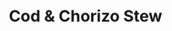 ---
title: "Cod & Chorizo Stew"
excerpt: "Quick & Simple Fish Stew"
header:
  overlay_image: /assets/images/cod-stew.jpg
ingredients: 
  - 1 tbsp oil
  - 1 onion, diced
  - 150g chorizo, chopped
  - 400g chopped tomatoes
  - 2 cod fillets
  - 400g can butter beans
  - small bunch parsley, chopped
  - ciabatta, to serve
instructions:
  - In a large, deep frying pan, fry the onions for 5-10 minutes until softened.
  - Add the chopped chorizo, and cook for a few more minutes, stirring to coat the onion in the released oil.
  - Pour in the chopped tomatoes and a little water, season and bring up to a simmer.
  - Add the cod to the pan, cover with the sauce. Then add the butter beans, lower the heat, and simmer everything for around 8-10 minutes until the cod is cooked.
  - Scatter the parsley and serve with warmed ciabatta.
cooking_time: 20mins
portions: 2

# Source describes where the recipe came from
source:
  scope: adapted # adapted = resembles the original, # inspired = changed a lot
  type: web # web or book
  url: https://www.bbcgoodfood.com/recipes/cod-chorizo-stew # web link, or book purchase link
  name: Cod & Chorizo Stew on BBC Good Food # describe the source
---